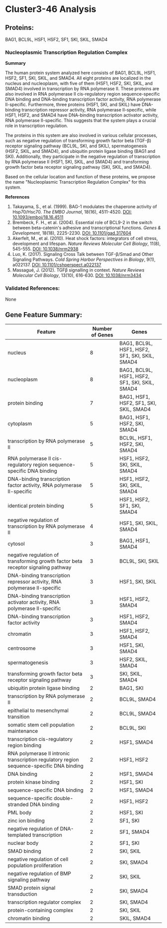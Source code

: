 # Cluster3-46 Analysis

## Proteins: 

BAG1, BCL9L, HSF1, HSF2, SF1, SKI, SKIL, SMAD4

### Nucleoplasmic Transcription Regulation Complex

**Summary**

The human protein system analyzed here consists of BAG1, BCL9L, HSF1, HSF2, SF1, SKI, SKIL, and SMAD4. All eight proteins are localized in the nucleus and nucleoplasm, with five of them (HSF1, HSF2, SKI, SKIL, and SMAD4) involved in transcription by RNA polymerase II. These proteins are also involved in RNA polymerase II cis-regulatory region sequence-specific DNA binding and DNA-binding transcription factor activity, RNA polymerase II-specific. Furthermore, three proteins (HSF1, SKI, and SKIL) have DNA-binding transcription repressor activity, RNA polymerase II-specific, while HSF1, HSF2, and SMAD4 have DNA-binding transcription activator activity, RNA polymerase II-specific. This suggests that the system plays a crucial role in transcription regulation.

The proteins in this system are also involved in various cellular processes, such as negative regulation of transforming growth factor beta (TGF-β) receptor signaling pathway (BCL9L, SKI, and SKIL), spermatogenesis (HSF2, SKIL, and SMAD4), and ubiquitin protein ligase binding (BAG1 and SKI). Additionally, they participate in the negative regulation of transcription by RNA polymerase II (HSF1, SKI, SKIL, and SMAD4) and transforming growth factor beta receptor signaling pathway (SKI, SKIL, and SMAD4).

Based on the cellular location and function of these proteins, we propose the name "Nucleoplasmic Transcription Regulation Complex" for this system.

**References**

1. Takayama, S., et al. (1999). BAG-1 modulates the chaperone activity of Hsp70/Hsc70. *The EMBO Journal*, 18(16), 4511-4520. [DOI: 10.1093/emboj/18.16.4511](https://doi.org/10.1093/emboj/18.16.4511)
2. Brembeck, F. H., et al. (2004). Essential role of BCL9-2 in the switch between beta-catenin's adhesive and transcriptional functions. *Genes & Development*, 18(18), 2225-2230. [DOI: 10.1101/gad.317604](https://doi.org/10.1101/gad.317604)
3. Akerfelt, M., et al. (2010). Heat shock factors: integrators of cell stress, development and lifespan. *Nature Reviews Molecular Cell Biology*, 11(8), 545-555. [DOI: 10.1038/nrm2938](https://doi.org/10.1038/nrm2938)
4. Luo, K. (2017). Signaling Cross Talk between TGF-β/Smad and Other Signaling Pathways. *Cold Spring Harbor Perspectives in Biology*, 9(1), a022137. [DOI: 10.1101/cshperspect.a022137](https://doi.org/10.1101/cshperspect.a022137)
5. Massagué, J. (2012). TGFβ signalling in context. *Nature Reviews Molecular Cell Biology*, 13(10), 616-630. [DOI: 10.1038/nrm3434](https://doi.org/10.1038/nrm3434)

### Validated References: 

None





## Gene Feature Summary: 

| Feature | Number of Genes | Genes |
| --- | --- | --- |
| nucleus | 8 | BAG1, BCL9L, HSF1, HSF2, SF1, SKI, SKIL, SMAD4 |
| nucleoplasm | 8 | BAG1, BCL9L, HSF1, HSF2, SF1, SKI, SKIL, SMAD4 |
| protein binding | 7 | BAG1, HSF1, HSF2, SF1, SKI, SKIL, SMAD4 |
| cytoplasm | 5 | BAG1, HSF1, HSF2, SKI, SMAD4 |
|  transcription by RNA polymerase II | 5 | BCL9L, HSF1, HSF2, SKI, SMAD4 |
| RNA polymerase II cis-regulatory region sequence-specific DNA binding | 5 | HSF1, HSF2, SKI, SKIL, SMAD4 |
| DNA-binding transcription factor activity, RNA polymerase II-specific | 5 | HSF1, HSF2, SKI, SKIL, SMAD4 |
| identical protein binding | 5 | HSF1, HSF2, SF1, SKI, SMAD4 |
| negative regulation of transcription by RNA polymerase II | 4 | HSF1, SKI, SKIL, SMAD4 |
| cytosol | 3 | BAG1, HSF1, SMAD4 |
| negative regulation of transforming growth factor beta receptor signaling pathway | 3 | BCL9L, SKI, SKIL |
| DNA-binding transcription repressor activity, RNA polymerase II-specific | 3 | HSF1, SKI, SKIL |
| DNA-binding transcription activator activity, RNA polymerase II-specific | 3 | HSF1, HSF2, SMAD4 |
| DNA-binding transcription factor activity | 3 | HSF1, HSF2, SMAD4 |
| chromatin | 3 | HSF1, HSF2, SMAD4 |
| centrosome | 3 | HSF1, SKI, SMAD4 |
| spermatogenesis | 3 | HSF2, SKIL, SMAD4 |
| transforming growth factor beta receptor signaling pathway | 3 | SKI, SKIL, SMAD4 |
| ubiquitin protein ligase binding | 2 | BAG1, SKI |
| transcription by RNA polymerase II | 2 | BCL9L, SMAD4 |
|  epithelial to mesenchymal transition | 2 | BCL9L, SMAD4 |
| somatic stem cell population maintenance | 2 | BCL9L, SKI |
| transcription cis-regulatory region binding | 2 | HSF1, SMAD4 |
| RNA polymerase II intronic transcription regulatory region sequence-specific DNA binding | 2 | HSF1, HSF2 |
| DNA binding | 2 | HSF1, SMAD4 |
| protein kinase binding | 2 | HSF1, SKI |
| sequence-specific DNA binding | 2 | HSF1, SMAD4 |
| sequence-specific double-stranded DNA binding | 2 | HSF1, HSF2 |
| PML body | 2 | HSF1, SKI |
| zinc ion binding | 2 | SF1, SKI |
| negative regulation of DNA-templated transcription | 2 | SF1, SMAD4 |
| nuclear body | 2 | SF1, SKI |
| SMAD binding | 2 | SKI, SKIL |
| negative regulation of cell population proliferation | 2 | SKI, SMAD4 |
| negative regulation of BMP signaling pathway | 2 | SKI, SKIL |
| SMAD protein signal transduction | 2 | SKI, SMAD4 |
| transcription regulator complex | 2 | SKI, SMAD4 |
| protein-containing complex | 2 | SKI, SKIL |
| chromatin binding | 2 | SKIL, SMAD4 |


